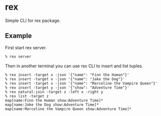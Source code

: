 # rex

Simple CLI for rex package.

## Example

First start rex server.

``` zsh
% rex server
```

Then in another terminal you can use rex CLI to insert and list tuples.

``` shell
% rex insert -target x -json '{"name": "Finn the Human"}'
% rex insert -target x -json '{"name": "Jake the Dog"}'
% rex insert -target x -json '{"name": "Marceline the Vampire Queen"}'
% rex insert -target y -json '{"show": "Adventure Time"}'
% rex natural-join -target z -left x -right y
% rex list -target z
map[name:Finn the Human show:Adventure Time]*
map[name:Jake the Dog show:Adventure Time]*
map[name:Marceline the Vampire Queen show:Adventure Time]*
```